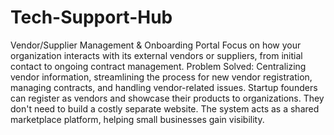 # Tech-Support-Hub
Vendor/Supplier Management &amp; Onboarding Portal  Focus on how your organization interacts with its external vendors or suppliers, from initial contact to ongoing contract management. Problem Solved: Centralizing vendor information, streamlining the process for new vendor registration, managing contracts, and handling vendor-related issues.
Startup founders can register as vendors and showcase their products to organizations.
They don't need to build a costly separate website.
The system acts as a shared marketplace platform, helping small businesses gain visibility.


